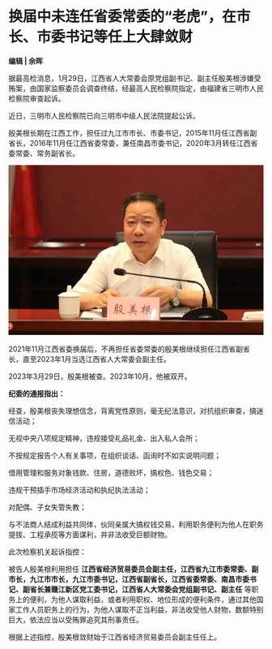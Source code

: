 # 换届中未连任省委常委的“老虎”，在市长、市委书记等任上大肆敛财

**编辑 | 余晖**

据最高检消息，1月29日，江西省人大常委会原党组副书记、副主任殷美根涉嫌受贿案，由国家监察委员会调查终结，经最高人民检察院指定，由福建省三明市人民检察院审查起诉。

近日，三明市人民检察院已向三明市中级人民法院提起公诉。

殷美根长期在江西工作，担任过九江市市长、市委书记，2015年11月任江西省副省长，2016年11月任江西省委常委，兼任南昌市委书记，2020年3月转任江西省委常委、常务副省长。

![8cdf9e2759b0821d7cd5cbe0452f7c3e.jpg](https://raw.githubusercontent.com/qqhsx/qqnews_image/main/2024/01/29/换届中未连任省委常委的“老虎”，在市长、市委书记等任上大肆敛财/8cdf9e2759b0821d7cd5cbe0452f7c3e.jpg)

2021年11月江西省委换届后，不再担任省委常委的殷美根继续担任江西省副省长，直至2023年1月当选江西省人大常委会副主任。

2023年3月29日，殷美根被查。2023年10月，他被双开。

**纪委的通报指出：**

经查，殷美根丧失理想信念，背离党性原则，毫无纪法意识，对抗组织审查，搞迷信活动；

无视中央八项规定精神，违规接受礼品礼金、出入私人会所；

不按规定报告个人有关事项，在组织谈话、函询时不如实说明问题；

借用管理和服务对象钱款、住房，道德败坏，搞权色、钱色交易；

违规干预插手市场经济活动和执纪执法活动；

对配偶、子女失管失教；

与不法商人结成利益共同体，伙同亲属大搞权钱交易，利用职务便利为他人在职务提拔、工程承揽等方面谋利，并非法收受巨额财物。

此次检察机关起诉指控：

被告人殷美根利用担任
**江西省经济贸易委员会副主任，江西省九江市委常委、副市长，九江市市长，九江市委书记，江西省副省长，江西省委常委、南昌市委书记、副省长兼赣江新区党工委书记，江西省人大常委会党组副书记、副主任**
等职务上的便利，为他人谋取利益，或者利用职权、地位形成的便利条件，通过其他国家工作人员职务上的行为，为他人谋取不正当利益，非法收受他人财物，数额特别巨大，依法应当以受贿罪追究其刑事责任。

根据上述指控，殷美根敛财始于江西省经济贸易委员会副主任任上。

